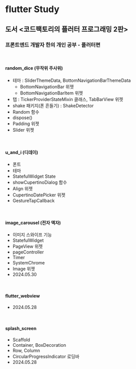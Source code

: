 # flutter Study
## 도서 <코드팩토리의 플러터 프로그래밍 2판>
### 프론트엔드 개발자 한의 개인 공부 - 플러터편
<br/>

#### random_dice (무작위 주사위)
- 테마 : SliderThemeData, BottomNavigationBarThemeData
  - BottomNavigationBar 위젯
  - BottomNavigationBarItem 위젯
- 탭 : TickerProviderStateMixin 클래스, TabBarView 위젯
- shake 패키지(폰 흔들기) : ShakeDetector
- Random 함수
- dispose()
- Padding 위젯
- Slider 위젯

<br/>

#### u_and_i (디데이)
- 폰트
- 테마
- StatefulWidget State 
- showCupertinoDialog 함수
- Align 위젯
- CupertinoDatePicker 위젯
- GestureTapCallback

<br/>

#### image_carousel (전자 액자)
- 이미지 스와이프 기능
- StatefulWidget
- PageView 위젯
- pageController
- Timer
- SystemChrome
- Image 위젯
- 2024.05.30

<br/>

#### flutter_webview
- 2024.05.28

<br/>

#### splash_screen
- Scaffold
- Container, BoxDecoration
- Row, Column
- CircularProgressIndicator 로딩바
- 2024.05.28